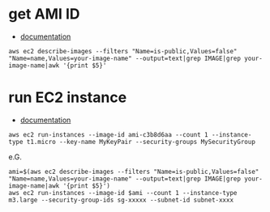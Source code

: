 # get AMI ID
* [documentation](http://docs.aws.amazon.com/cli/latest/reference/ec2/describe-images.html#examples)

```
aws ec2 describe-images --filters "Name=is-public,Values=false" "Name=name,Values=your-image-name" --output=text|grep IMAGE|grep your-image-name|awk '{print $5}'
```

# run EC2 instance
* [documentation](http://docs.aws.amazon.com/cli/latest/reference/ec2/run-instances.html#examples)

```
aws ec2 run-instances --image-id ami-c3b8d6aa --count 1 --instance-type t1.micro --key-name MyKeyPair --security-groups MySecurityGroup
```

e.G.

```
ami=$(aws ec2 describe-images --filters "Name=is-public,Values=false" "Name=name,Values=your-image-name" --output=text|grep IMAGE|grep your-image-name|awk '{print $5}')
aws ec2 run-instances --image-id $ami --count 1 --instance-type m3.large --security-group-ids sg-xxxxx --subnet-id subnet-xxxx
```
